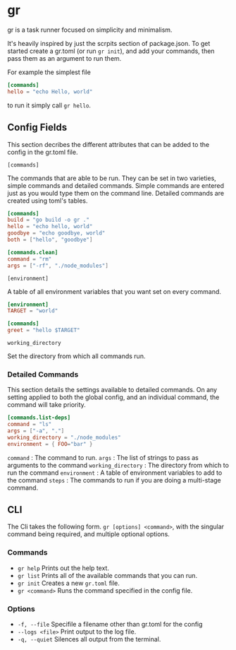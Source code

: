# gr

gr is a task runner focused on simplicity and minimalism.

It's heavily inspired by just the scrpits section of package.json. To get started create a gr.toml (or run `gr init`), and add your commands, then pass them as an argument to run them.

For example the simplest file

```toml
[commands]
hello = "echo Hello, world"
```

to run it simply call `gr hello`.

## Config Fields

This section decribes the different attributes that can be added to the config in the gr.toml file.

`[commands]`

The commands that are able to be run. They can be set in two varieties, simple commands and detailed commands. Simple commands are entered just as you would type them on the command line. Detailed commands are created using toml's tables.

```toml
[commands]
build = "go build -o gr ."
hello = "echo hello, world"
goodbye = "echo goodbye, world"
both = ["hello", "goodbye"]

[commands.clean]
command = "rm"
args = ["-rf", "./node_modules"]
```

`[environment]`

A table of all environment variables that you want set on every command.

```toml
[environment]
TARGET = "world"

[commands]
greet = "hello $TARGET"
```

`working_directory`

Set the directory from which all commands run.

### Detailed Commands

This section details the settings available to detailed commands. On any setting applied to both the global config, and an individual command, the command will take priority.

```toml
[commands.list-deps]
command = "ls"
args = ["-a", "."]
working_directory = "./node_modules"
environment = { FOO="bar" }
```

`command` : The command to run.
`args` : The list of strings to pass as arguments to the command
`working_directory` : The directory from which to run the command
`environment` : A table of environment variables to add to the command
`steps` : The commands to run if you are doing a multi-stage command.

## CLI

The Cli takes the following form. `gr [options] <command>`, with the singular command being required, and multiple optional options.

### Commands

- `gr help` Prints out the help text.
- `gr list` Prints all of the available commands that you can run.
- `gr init` Creates a new `gr.toml` file.
- `gr <command>` Runs the command specified in the config file.

### Options

- `-f, --file` Specifile a filename other than gr.toml for the config
- `--logs <file>` Print output to the log file.
- `-q, --quiet` Silences all output from the terminal.